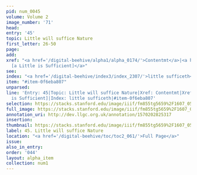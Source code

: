 ```yaml
---
pid: num_0045
volume: Volume 2
image_number: '71'
head: 
entry: '45'
topic: Little will suffice Nature
first_letter: 26-50
page: 
add: 
xref: "<a href='/digital-beehive/alpha1/alpha_0174/'>Contentmt</a>|<a href='/digital-beehive/toc/toc2_225/'>1160
  [a Little is Sufficient]</a>"
see: 
index: "<a href='/digital-beehive/index3/index_2307/'>little sufficeth</a>"
item: "#item-0f6eba807"
unparsed: 
line: 'Entry: 45|Topic: Little will suffice Nature|Xref: Contentmt|Xref: 1160 [a Little
  is Sufficient]|Index: little sufficeth|#item-0f6eba807'
selection: https://stacks.stanford.edu/image/iiif/fm855tg5659%2F1607_0538/217,2314,3131,559/full/0/default.jpg
full_image: https://stacks.stanford.edu/image/iiif/fm855tg5659%2F1607_0538/full/full/0/default.jpg
annotation_uri: http://dev.llgc.org.uk/annotation/1570202825317
insertion: 
thumbnail: https://stacks.stanford.edu/image/iiif/fm855tg5659%2F1607_0538/217,2314,600,180/250,/0/default.jpg
label: 45. Little will suffice Nature
location: "<a href='/digital-beehive/toc/toc2_061/'>Full Page</a>"
issue: 
also_in_entry: 
order: '044'
layout: alpha_item
collection: num1
---
```

